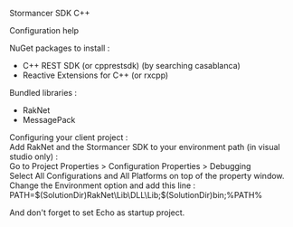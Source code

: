 Stormancer SDK C++  
  
Configuration help  

NuGet packages to install :  
- C++ REST SDK (or cpprestsdk) (by searching casablanca)  
- Reactive Extensions for C++ (or rxcpp)  

Bundled libraries :  
- RakNet  
- MessagePack  

Configuring your client project :  
Add RakNet and the Stormancer SDK to your environment path (in visual studio only) :  
Go to Project Properties > Configuration Properties > Debugging  
Select All Configurations and All Platforms on top of the property window.  
Change the Environment option and add this line :  
PATH=$(SolutionDir)RakNet\Lib\DLL\Lib;$(SolutionDir)bin;%PATH%  

And don't forget to set Echo as startup project.  
